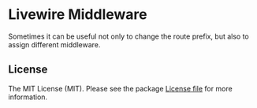 # Livewire Middleware

Sometimes it can be useful not only to change the route prefix, but also to assign different middleware.

## License

The MIT License (MIT). Please see the package [License file](../../LICENSE.md) for more information.